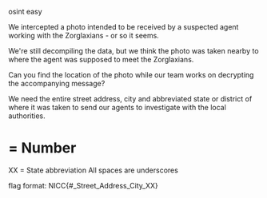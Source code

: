 osint easy

We intercepted a photo intended to be received by a suspected agent working with the Zorglaxians - or so it seems.

We're still decompiling the data, but we think the photo was taken nearby to where the agent was supposed to meet the Zorglaxians.

Can you find the location of the photo while our team works on decrypting the accompanying message?

We need the entire street address, city and abbreviated state or district of where it was taken to send our agents to investigate with the local authorities.

# = Number
XX = State abbreviation
All spaces are underscores

flag format: NICC{#_Street_Address_City_XX}
